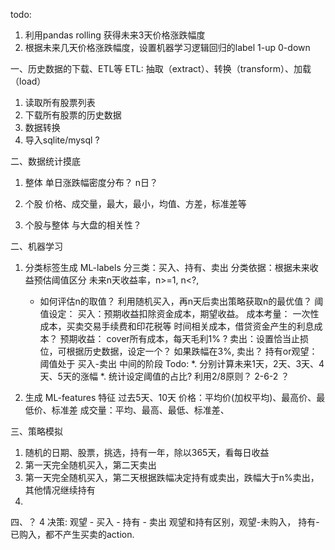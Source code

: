 todo:
1. 利用pandas rolling 获得未来3天价格涨跌幅度
2. 根据未来几天价格涨跌幅度，设置机器学习逻辑回归的label 1-up 0-down


一、历史数据的下载、ETL等
ETL: 抽取（extract）、转换（transform）、加载（load）
1. 读取所有股票列表
2. 下载所有股票的历史数据
3. 数据转换
4. 导入sqlite/mysql ?

二、数据统计摸底
1. 整体
单日涨跌幅密度分布？ n日？

2. 个股
价格、成交量，最大，最小，均值、方差，标准差等

3. 个股与整体
与大盘的相关性？


二、机器学习
1. 分类标签生成 ML-labels 
分三类：买入、持有、卖出
分类依据：根据未来收益预估阈值区分
    未来n天收益率，n>=1, n<?, 
    * 如何评估n的取值？ 利用随机买入，再n天后卖出策略获取n的最优值？
阈值设定： 
    买入：预期收益扣除资金成本，期望收益。
        成本考量：
            一次性成本，买卖交易手续费和印花税等
            时间相关成本，借贷资金产生的利息成本？
        预期收益：
            cover所有成本，每天毛利1% ?
    卖出：设置恰当止损位，可根据历史数据，设定一个？
        如果跌幅在3%, 卖出？
    持有or观望：阈值处于 买入-卖出 中间的阶段 
Todo:
    *. 分别计算未来1天，2天、3天、4天、5天的涨幅
    *. 统计设定阈值的占比? 利用2/8原则？ 2-6-2 ？


2. 生成 ML-features 特征
过去5天、10天
价格：平均价(加权平均)、最高价、最低价、标准差 
成交量：平均、最高、最低、标准差、

三、策略模拟
1. 随机的日期、股票，挑选，持有一年，除以365天，看每日收益
2. 第一天完全随机买入，第二天卖出
3. 第一天完全随机买入，第二天根据跌幅决定持有或卖出，跌幅大于n%卖出，其他情况继续持有
4.  

四、？
4 决策: 观望 - 买入 - 持有 - 卖出 
观望和持有区别，观望-未购入， 持有-已购入，都不产生买卖的action.
